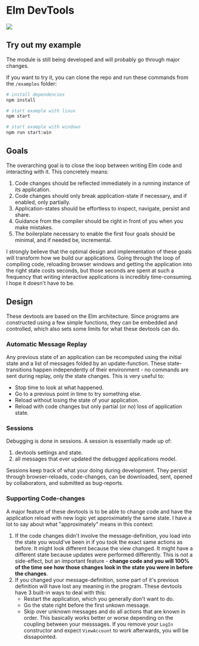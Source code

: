 # Elm DevTools

![](/example/example.gif)

## Try out my example
The module is still being developed and will probably go through major changes.

If you want to try it, you can clone the repo and run these commands from the `/examples` folder:
```bash
# install dependencies
npm install

# start example with linux
npm start

# start example with windows
npm run start:win
```

## Goals
The overarching goal is to close the loop between writing Elm code and interacting with it. This concretely means:
1. Code changes should be reflected immediately in a running instance of its application.
2. Code changes should only break application-state if necessary, and if enabled, only partially.
3. Application-states should be effortless to inspect, navigate, persist and share.
4. Guidance from the compiler should be right in front of you when you make mistakes.
5. The boilerplate necessary to enable the first four goals should be minimal, and if needed be, incremental.

I strongly believe that the optimal design and implementation of these goals will transform how we build our applications. Going through the loop of compiling code, reloading browser windows and getting the application into the right state costs seconds, but those seconds are spent at such a frequency that writing interactive applications is incredibly time-consuming. I hope it doesn't have to be.

## Design
These devtools are based on the Elm architecture. Since programs are constructed using a few simple functions, they can be embedded and controlled, which also sets some limits for what these devtools can do.

### Automatic Message Replay
Any previous state of an application can be recomputed using the initial state and a list of messages folded by an update-function. These state-transitions happen independently of their environment - no commands are sent during replay, only the state changes. This is very useful to:
- Stop time to look at what happened.
- Go to a previous point in time to try something else.
- Reload without losing the state of your application.
- Reload with code changes but only partial (or no) loss of application state.

### Sessions
Debugging is done in sessions. A session is essentially made up of:
1. devtools settings and state.
2. all messages that ever updated the debugged applications model.

Sessions keep track of what your doing during development. They persist through browser-reloads, code-changes, can be downloaded, sent, opened by collaborators, and submitted as bug-reports.

### Supporting Code-changes
A major feature of these devtools is to be able to change code and have the application reload with new logic yet approximately the same state. I have a lot to say about what "approximately" means in this context:
1. If the code changes didn't involve the message-definition, you load into the state you would've been in if you took the exact same actions as before. It might look different because the view changed. It might have a different state because updates were performed differently. This is not a side-effect, but an important feature - **change code and you will 100% of the time see how those changes look in the state you were in before the changes**.
2. If you changed your message-definition, some part of it's previous definition will have lost any meaning in the program. These devtools have 3 built-in ways to deal with this:
    - Restart the application, which you generally don't want to do.
    - Go the state right before the first unkown message.
    - Skip over unknown messages and do all actions that are known in order. This basically works better or worse depending on the coupling between your messsages. If you remove your `LogIn` constructor and expect `ViewAccount` to work afterwards, you will be dissapointed.
